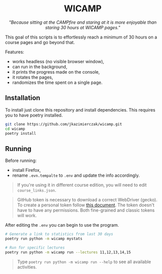 <h1 align="center">WICAMP</h1>
<p align="center"><i>"Because sitting at the CAMPfire and staring at it is more 
  enjoyable than staring 30 hours at WICAMP pages."</i></p>

This goal of this scripts is to effortlessly reach a minimum of 30 hours on a 
course 
pages
and go beyond that.

Features:
* works headless (no visible browser window), 
* can run in the background,
* it prints the progress made on the console,
* it rotates the pages,
* randomizes the time spent on a single page.

## Installation
To install just clone this repository and install dependencies. This 
requires you to have poetry installed.
```bash
git clone https://github.com/jkazimierczak/wicamp.git
cd wicamp
poetry install
```

## Running
Before running:
* install Firefox,
* rename `.evn.tempalte` to `.env` and update the info accordingly.
> If you're using it in different course edition, you will need to edit `course_links.json`.

> GitHub token is necessary to download a correct WebDriver (gecko). To 
> create a personal token follow [this document](https://help.github.com/articles/creating-an-access-token-for-command-line-use). 
> The token doesn't have to have any permissions. Both fine-grained and classic
> tokens will work.

After editing the `.env` you can begin to use the program.
```bash
# Generate a link to statistics from last 30 days
poetry run python -m wicamp mystats

# Run for specific lectures
poetry run python -m wicamp run --lectures 11,12,13,14,15
```
> Type `poetry run python -m wicamp run --help` to see all available activities.
